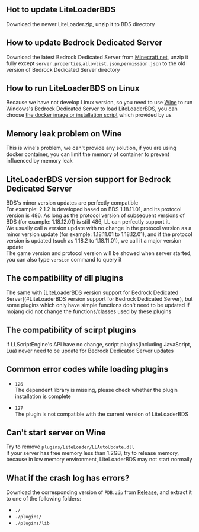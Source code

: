 ## Hot to update LiteLoaderBDS
Download the newer LiteLoader.zip, unzip it to BDS directory

## How to update Bedrock Dedicated Server
Download the latest Bedrock Dedicated Server from [Minecraft.net](https://www.minecraft.net/en-us/download/server/bedrock), unzip it fully except `server.properties`,`allowlist.json`,`permission.json` to the old version of Bedrock Dedicated Server directory

## How to run LiteLoaderBDS on Linux
Because we have not develop Linux version, so you need to use [Wine](https://www.winehq.org/) to run Windows's Bedrock Dedicated Server to load LiteLoaderBDS, you can choose [the docker image or installation script](https://github.com/LiteLDev/LiteLoaderBDS#for-linux) which provided by us

## Memory leak problem on Wine
This is wine's problem, we can't provide any solution, if you are using docker container, you can limit the memory of container to prevent influenced by memory leak

## LiteLoaderBDS version support for Bedrock Dedicated Server
BDS's minor version updates are perfectly compatible  
For example: 2.1.2 is developed based on BDS 1.18.11.01, and its protocol version is 486. As long as the protocol version of subsequent versions of BDS (for example: 1.18.12.01) is still 486, LL can perfectly support it.  
We usually call a version update with no change in the protocol version as a minor version update (for example: 1.18.11.01 to 1.18.12.01), and if the protocol version is updated (such as 1.18.2 to 1.18.11.01), we call it a major version update  
The game version and protocol version will be showed when server started, you can also type `version` command to query it

## The compatibility of dll plugins
The same with [LiteLoaderBDS version support for Bedrock Dedicated Server](#LiteLoaderBDS version support for Bedrock Dedicated Server), but some plugins which only have simple functions don't need to be updated if mojang did not change the functions/classes used by these plugins

## The compatibility of scirpt plugins
if LLScriptEngine's API have no change, script plugins(including JavaScript, Lua) never need to be update for Bedrock Dedicated Server updates

## Common error codes while loading plugins
- `126`  
The dependent library is missing, please check whether the plugin installation is complete

- `127`  
The plugin is not compatible with the current version of LiteLoaderBDS

## Can't start server on Wine
Try to remove `plugins/LiteLoader/LLAutoUpdate.dll`  
If your server has free memory less than 1.2GB, try to release memory, because in low memory environment, LiteLoaderBDS may not start normally

## What if the crash log has errors?
Download the corresponding version of `PDB.zip` from [Release](https://github.com/LiteLDev/LiteLoaderBDS/releases), and extract it to one of the following folders:
- `./`
- `./plugins/`
- `./plugins/lib`